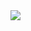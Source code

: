 <img align="right" src="https://visitor-badge.laobi.icu/badge?page_id=suryaanshrai.suryaanshrai" />

